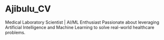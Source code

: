 # Ajibulu_CV 
Medical Laboratory Scientist | AI/ML Enthusiast Passionate about leveraging Artificial Intelligence and Machine Learning to solve real-world healthcare problems.
